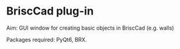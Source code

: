 # BriscCad plug-in

Aim: GUI window for creating basic objects in BriscCad (e.g. walls)

Packages required: PyQt6, BRX.
